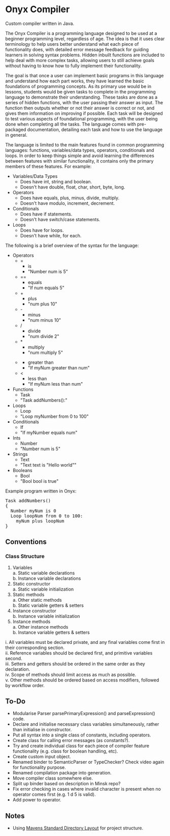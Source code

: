 # Onyx Compiler
Custom compiler written in Java.  

The Onyx Compiler is a programming language designed to be used at a beginner programming level, regardless of age. The idea is that it uses clear terminology to help users better understand what each piece of functionality does, with detailed error message feedback for guiding learners in solving syntax problems. Hidden inbuilt functions are included to help deal with more complex tasks, allowing users to still achieve goals without having to know how to fully implement their functionality.  

The goal is that once a user can implement basic programs in this language and understand how each part works, they have learned the basic foundations of programming concepts. As its primary use would be in lessons, students would be given tasks to complete in the programming language to demonstrate their understanding. These tasks are done as a series of hidden functions, with the user passing their answer as input. The function then outputs whether or not their answer is correct or not, and gives them information on improving if possible. Each task will be designed to test various aspects of foundational programming, with the user being done when completing all the tasks. The language comes with pre-packaged documentation, detailing each task and how to use the language in general.  

The language is limited to the main features found in common programming languages: functions, variables/data types, operators, conditionals and loops. In order to keep things simple and avoid learning the differences between features with similar functionality, it contains only the primary members of these features. For example:  
- Variables/Data Types
  - Does have int, string and boolean.
  - Doesn't have double, float, char, short, byte, long.
- Operators
  - Does have equals, plus, minus, divide, multiply.
  - Doesn't have modulo, increment, decrement.
- Conditionals
  - Does have if statements.
  - Doesn't have switch/case statements.
- Loops
  - Does have for loops.
  - Doesn't have while, for each.

The following is a brief overview of the syntax for the language:
- Operators
  - =
    - is
    - "Number num is 5"
  - ==
    - equals
    - "If num equals 5"
  - \+
    - plus
    - "num plus 10"
  - \-
    - minus
    - "num minus 10"
  - /
    - divide
    - "num divide 2"
  - \*
    - multiply
    - "num multiply 5"
  - >
    - greater than
    - "If myNum greater than num"
  - <
    - less than
    - "If myNum less than num"
- Functions
  - Task
  - "Task addNumbers():"
- Loops
  - Loop
  - "Loop myNumber from 0 to 100"
- Conditionals
  - If
  - "If myNumber equals num"
- Ints
  - Number
  - "Number num is 5"
- Strings
  - Text
  - "Text text is "Hello world""
- Booleans
  - Bool
  - "Bool bool is true"

Example program written in Onyx:
<pre>
Task addNumbers()
{
  Number myNum is 0
  Loop loopNum from 0 to 100:
    myNum plus loopNum
}
</pre>


## Conventions
### Class Structure
1. Variables  
  a. Static variable declarations  
  b. Instance variable declarations  
2. Static constructor  
  a. Static variable initialization  
3. Static methods  
  a. Other static methods  
  b. Static variable getters & setters  
4. Instance constructor  
  b. Instance variable initialization  
5. Instance methods  
  a. Other instance methods  
  b. Instance variable getters & setters  

i. All variables must be declared private, and any final variables come first in their corresponding section.  
ii. Reference variables should be declared first, and primitive variables second.  
iii. Setters and getters should be ordered in the same order as they declaration.  
iv. Scope of methods should limit access as much as possible.  
v. Other methods should be ordered based on access modifiers, followed by workflow order.


## To-Do
- Modularise Parser parsePrimaryExpression() and parseExpression() code.
- Declare and initialise necessary class variables simultaneously, rather than initialise in constructor.
- Put all syntax into a single class of constants, including operators.
- Create class for calling error messages (as constants?).
- Try and create individual class for each piece of compiler feature functionality (e.g. class for boolean handling, etc).
- Create custom input object.
- Renamed binder to SemanticParser or TypeChecker? Check video again for functionality purpose.
- Renamed compilation package into generation.
- Move compiler class somewhere else.
- Split up binder based on description in Minsk repo?
- Fix error checking in cases where invalid character is present when no operator comes first (e.g. 1 d 5 is valid).
- Add power to operator.

## Notes
- Using [Mavens Standard Directory Layout](http://maven.apache.org/guides/introduction/introduction-to-the-standard-directory-layout.html) for project structure.  
